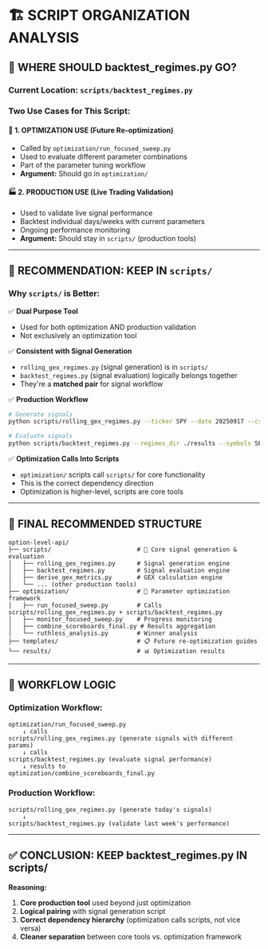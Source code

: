 # 🏗️ SCRIPT ORGANIZATION ANALYSIS

## 🤔 **WHERE SHOULD backtest_regimes.py GO?**

### **Current Location:** `scripts/backtest_regimes.py`

### **Two Use Cases for This Script:**

#### 🔄 **1. OPTIMIZATION USE (Future Re-optimization)**
- Called by `optimization/run_focused_sweep.py`
- Used to evaluate different parameter combinations
- Part of the parameter tuning workflow
- **Argument:** Should go in `optimization/`

#### 🏭 **2. PRODUCTION USE (Live Trading Validation)**
- Used to validate live signal performance
- Backtest individual days/weeks with current parameters
- Ongoing performance monitoring
- **Argument:** Should stay in `scripts/` (production tools)

---

## 🎯 **RECOMMENDATION: KEEP IN `scripts/`**

### **Why `scripts/` is Better:**

✅ **Dual Purpose Tool**
- Used for both optimization AND production validation
- Not exclusively an optimization tool

✅ **Consistent with Signal Generation**
- `rolling_gex_regimes.py` (signal generation) is in `scripts/`
- `backtest_regimes.py` (signal evaluation) logically belongs together
- They're a **matched pair** for signal workflow

✅ **Production Workflow**
```bash
# Generate signals
python scripts/rolling_gex_regimes.py --ticker SPY --date 20250917 --csv Y

# Evaluate signals  
python scripts/backtest_regimes.py --regimes_dir ./results --symbols SPY
```

✅ **Optimization Calls Into Scripts**
- `optimization/` scripts call `scripts/` for core functionality
- This is the correct dependency direction
- Optimization is higher-level, scripts are core tools

---

## 📁 **FINAL RECOMMENDED STRUCTURE**

```
option-level-api/
├── scripts/                        # 🔧 Core signal generation & evaluation
│   ├── rolling_gex_regimes.py      # Signal generation engine
│   ├── backtest_regimes.py         # Signal evaluation engine
│   ├── derive_gex_metrics.py       # GEX calculation engine
│   └── ... (other production tools)
├── optimization/                   # 🚀 Parameter optimization framework
│   ├── run_focused_sweep.py        # Calls scripts/rolling_gex_regimes.py + scripts/backtest_regimes.py
│   ├── monitor_focused_sweep.py    # Progress monitoring
│   ├── combine_scoreboards_final.py # Results aggregation
│   └── ruthless_analysis.py        # Winner analysis
├── templates/                      # 📋 Future re-optimization guides
└── results/                        # 📊 Optimization results
```

---

## 🔄 **WORKFLOW LOGIC**

### **Optimization Workflow:**
```
optimization/run_focused_sweep.py
    ↓ calls
scripts/rolling_gex_regimes.py (generate signals with different params)
    ↓ calls  
scripts/backtest_regimes.py (evaluate signal performance)
    ↓ results to
optimization/combine_scoreboards_final.py
```

### **Production Workflow:**
```
scripts/rolling_gex_regimes.py (generate today's signals)
    ↓ 
scripts/backtest_regimes.py (validate last week's performance)
```

---

## ✅ **CONCLUSION: KEEP backtest_regimes.py IN scripts/**

**Reasoning:**
1. **Core production tool** used beyond just optimization
2. **Logical pairing** with signal generation script
3. **Correct dependency hierarchy** (optimization calls scripts, not vice versa)
4. **Cleaner separation** between core tools vs. optimization framework

